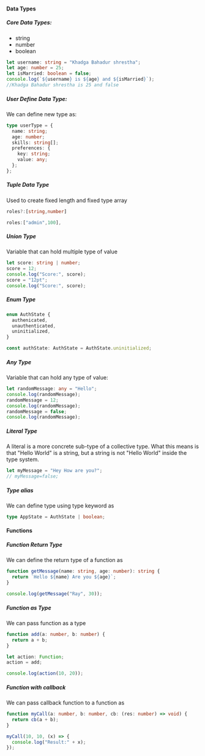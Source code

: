 #### Data Types

##### Core Data Types:

- string
- number
- boolean

```typescript
let username: string = "Khadga Bahadur shrestha";
let age: number = 25;
let isMarried: boolean = false;
console.log(`${username} is ${age} and ${isMarried}`);
//Khadga Bahadur shrestha is 25 and false
```

##### User Define Data Type:

We can define new type as:

```typescript
type userType = {
  name: string;
  age: number;
  skills: string[];
  preferences: {
    key: string;
    value: any;
  };
};
```

##### Tuple Data Type

Used to create fixed length and fixed type array

```typescript
roles?:[string,number]

roles:["admin",100],
```

##### Union Type

Variable that can hold multiple type of value

```typescript
let score: string | number;
score = 12;
console.log("Score:", score);
score = "12pt";
console.log("Score:", score);
```

##### Enum Type

```typescript
enum AuthState {
  authenicated,
  unauthenticated,
  uninitialized,
}

const authState: AuthState = AuthState.uninitialized;
```

##### Any Type

Variable that can hold any type of value:

```typescript
let randomMessage: any = "Hello";
console.log(randomMessage);
randomMessage = 12;
console.log(randomMessage);
randomMessage = false;
console.log(randomMessage);
```

##### Literal Type

A literal is a more concrete sub-type of a collective type. What this means is that "Hello World" is a string, but a string is not "Hello World" inside the type system.

```typescript
let myMessage = "Hey How are you?";
// myMessage=false;
```

##### Type alias

We can define type using type keyword as

```typescript
type AppState = AuthState | boolean;
```

#### Functions

##### Function Return Type

We can define the return type of a function as

```typescript
function getMessage(name: string, age: number): string {
  return `Hello ${name} Are you ${age}`;
}

console.log(getMessage("Ray", 30));
```

##### Function as Type

We can pass function as a type

```typescript
function add(a: number, b: number) {
  return a + b;
}

let action: Function;
action = add;

console.log(action(10, 20));
```

##### Function with callback

We can pass callback function to a function as

```typescript
function myCall(a: number, b: number, cb: (res: number) => void) {
  return cb(a + b);
}

myCall(10, 10, (x) => {
  console.log("Result:" + x);
});
```
